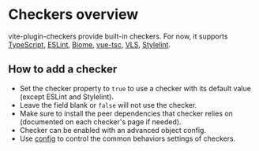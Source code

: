 # Checkers overview

vite-plugin-checkers provide built-in checkers. For now, it supports [TypeScript](/checkers/typescript), [ESLint](/checkers/eslint), [Biome](/checkers/biome), [vue-tsc](/checkers/vue-tsc), [VLS](/checkers/vls), [Stylelint](/checkers/stylelint).

## How to add a checker

- Set the checker property to `true` to use a checker with its default value (except ESLint and Stylelint).
- Leave the field blank or `false` will not use the checker.
- Make sure to install the peer dependencies that checker relies on (documented on each checker's page if needed).
- Checker can be enabled with an advanced object config.
- Use [config](/configuration/config) to control the common behaviors settings of checkers.
